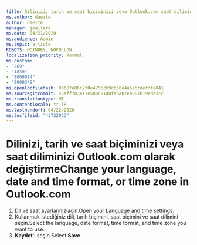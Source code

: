 ```yaml
---
title: Dilinizi, tarih ve saat biçiminizi veya Outlook.com saat diliminizi değiştirme
ms.author: daeite
author: daeite
manager: joallard
ms.date: 04/21/2020
ms.audience: Admin
ms.topic: article
ROBOTS: NOINDEX, NOFOLLOW
localization_priority: Normal
ms.custom:
- "269"
- "1839"
- "8000014"
- "9000249"
ms.openlocfilehash: 9368fe86c2f0e4756c69dd56e4a5e6cdefdfe841
ms.sourcegitcommit: 55eff703a17e500681d8fa6a87eb067019ade3cc
ms.translationtype: MT
ms.contentlocale: tr-TR
ms.lasthandoff: 04/22/2020
ms.locfileid: "43722033"
---
```

# <a name="change-your-language-date-and-time-format-or-time-zone-in-outlookcom"></a><span data-ttu-id="276c0-102">Dilinizi, tarih ve saat biçiminizi veya saat diliminizi Outlook.com olarak değiştirme</span><span class="sxs-lookup"><span data-stu-id="276c0-102">Change your language, date and time format, or time zone in Outlook.com</span></span>

1. <span data-ttu-id="276c0-103">Dil [ve saat ayarlarınızı](https://go.microsoft.com/fwlink/?linkid=2085505)açın.</span><span class="sxs-lookup"><span data-stu-id="276c0-103">Open your [Language and time settings](https://go.microsoft.com/fwlink/?linkid=2085505).</span></span>
1. <span data-ttu-id="276c0-104">Kullanmak istediğiniz dili, tarih biçimini, saat biçimini ve saat dilimini seçin.</span><span class="sxs-lookup"><span data-stu-id="276c0-104">Select the language, date format, time format, and time zone you want to use.</span></span>
1. <span data-ttu-id="276c0-105">**Kaydet**'i seçin.</span><span class="sxs-lookup"><span data-stu-id="276c0-105">Select **Save**.</span></span>